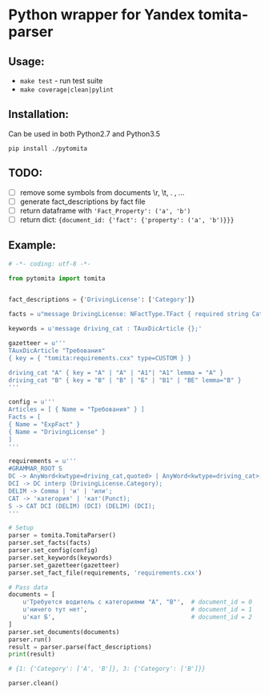 Python wrapper for Yandex tomita-parser
=====================

Usage:
------

- `make test` - run test suite
- `make coverage|clean|pylint`

Installation:
------

Can be used in both Python2.7 and Python3.5

`pip install ./pytomita`

TODO:
------

- [ ] remove some symbols from documents \r, \t, \. \, ...
- [ ] generate fact_descriptions by fact file
- [ ] return dataframe with `'Fact_Property': ('a', 'b')`
- [ ] return dict: `{document_id: {'fact': {'property': ('a', 'b')}}}`

Example:
--------

```python
# -*- coding: utf-8 -*-

from pytomita import tomita


fact_descriptions = {'DrivingLicense': ['Category']}

facts = u"message DrivingLicense: NFactType.TFact { required string Category = 1; }"

keywords = u'message driving_cat : TAuxDicArticle {};'

gazetteer = u'''
TAuxDicArticle "Требования"
{ key = { "tomita:requirements.cxx" type=CUSTOM } }

driving_cat "A" { key = "A" | "А" | "А1"| "А1" lemma = "A" }
driving_cat "B" { key = "B" | "В" | "Б" | "B1" | "BE" lemma="B" }
'''

config = u'''
Articles = [ { Name = "Требования" } ]
Facts = [
{ Name = "ExpFact" }
{ Name = "DrivingLicense" }
]
'''

requirements = u'''
#GRAMMAR_ROOT S
DC -> AnyWord<kwtype=driving_cat,quoted> | AnyWord<kwtype=driving_cat>;
DCI -> DC interp (DrivingLicense.Category);
DELIM -> Comma | 'и' | 'или';
CAT -> 'категория' | 'кат'(Punct);
S -> CAT DCI (DELIM) (DCI) (DELIM) (DCI);
'''

# Setup
parser = tomita.TomitaParser()
parser.set_facts(facts)
parser.set_config(config)
parser.set_keywords(keywords)
parser.set_gazetteer(gazetteer)
parser.set_fact_file(requirements, 'requirements.cxx')

# Pass data
documents = [
    u'Требуется водитель с категориями "A", "B"',  # document_id = 0
    u'ничего тут нет',                             # document_id = 1
    u'кат Б',                                      # document_id = 2
]
parser.set_documents(documents)
parser.run()
result = parser.parse(fact_descriptions)
print(result)

# {1: {'Category': ['A', 'B']}, 3: {'Category': ['B']}}

parser.clean()
```